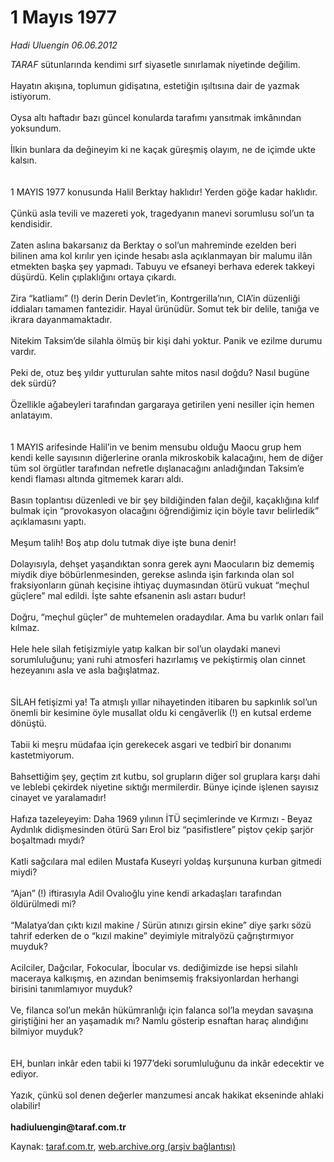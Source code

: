 # 1 Mayıs 1977

*Hadi Uluengin 06.06.2012*

<div class="yazi"><p><i>TARAF</i> sütunlarında kendimi sırf siyasetle sınırlamak niyetinde değilim.<br/><br/>Hayatın akışına, toplumun gidişatına, estetiğin ışıltısına dair de yazmak istiyorum.<br/><br/>Oysa altı haftadır bazı güncel konularda<b> </b>tarafımı yansıtmak imkânından yoksundum.<br/><br/>İlkin bunlara da değineyim ki ne kaçak güreşmiş olayım, ne de içimde ukte kalsın.<br/><br/><br/>1 MAYIS 1977 konusunda Halil Berktay haklıdır! Yerden göğe kadar haklıdır.<br/><br/>Çünkü asla tevili ve mazereti yok, tragedyanın manevi<i> </i>sorumlusu sol’un ta kendisidir.<br/><br/>Zaten aslına bakarsanız da Berktay o sol’un mahreminde ezelden beri bilinen ama kol kırılır yen içinde hesabı asla açıklanmayan bir malumu ilân etmekten başka şey yapmadı. Tabuyu ve efsaneyi berhava ederek takkeyi düşürdü. Kelin çıplaklığını ortaya çıkardı.<br/><br/>Zira “katliamı” (!) derin Derin<b> </b>Devlet’in, Kontrgerilla’nın, CIA’in düzenliği iddiaları tamamen fantezidir. Hayal ürünüdür. Somut tek bir delile, tanığa ve ikrara dayanmamaktadır.<br/><br/>Nitekim Taksim’de silahla ölmüş bir kişi dahi yoktur. Panik ve ezilme durumu vardır.<br/><br/>Peki de, otuz beş yıldır yutturulan sahte mitos nasıl doğdu? Nasıl bugüne dek sürdü?<br/><br/>Özellikle ağabeyleri<i> </i>tarafından gargaraya getirilen yeni nesiller için hemen anlatayım.<br/><br/><br/>1 MAYIS arifesinde Halil’in ve benim mensubu olduğu Maocu grup hem kendi kelle sayısının diğerlerine oranla mikroskobik kalacağını, hem de diğer tüm sol<i> </i>örgütler tarafından nefretle dışlanacağını anladığından Taksim’e kendi flaması altında gitmemek kararı aldı.<br/><br/>Basın toplantısı düzenledi ve bir şey bildiğinden falan değil, kaçaklığına kılıf bulmak için “provokasyon olacağını öğrendiğimiz için böyle tavır belirledik” açıklamasını yaptı.<br/><br/>Meşum talih! Boş atıp dolu tutmak diye işte buna denir!<br/><br/>Dolayısıyla, dehşet yaşandıktan sonra gerek aynı Maocuların biz dememiş miydik diye böbürlenmesinden, gerekse aslında işin farkında olan sol fraksiyonların günah keçisine ihtiyaç duymasından ötürü vukuat “meçhul güçlere” mal edildi. İşte sahte efsanenin aslı astarı budur!<br/><br/>Doğru, “meçhul güçler” de muhtemelen oradaydılar. Ama bu varlık onları fail kılmaz.<br/><br/>Hele hele silah fetişizmiyle yatıp kalkan bir sol’un olaydaki manevi<i> </i>sorumluluğunu; yani ruhi atmosferi hazırlamış ve pekiştirmiş olan cinnet hezeyanını asla ve asla bağışlatmaz.<br/><br/><br/>SİLAH<b> </b>fetişizmi ya! Ta atmışlı yıllar nihayetinden itibaren bu sapkınlık sol’un önemli bir kesimine öyle musallat oldu ki cengâverlik (!) en kutsal erdeme dönüştü.<br/><br/>Tabii ki meşru müdafaa için gerekecek asgari ve tedbirî bir donanımı kastetmiyorum.<br/><br/>Bahsettiğim şey, geçtim zıt kutbu, sol<b> </b>grupların diğer sol<i> </i>gruplara<i> </i>karşı dahi ve leblebi çekirdek niyetine sıktığı mermilerdir. Bünye içinde işlenen sayısız cinayet ve yaralamadır!<br/><br/>Hafıza tazeleyeyim: Daha 1969 yılının İTÜ seçimlerinde ve Kırmızı -<b> </b>Beyaz<b> </b>Aydınlık didişmesinden ötürü Sarı<b> </b>Erol biz “pasifistlere” piştov çekip şarjör boşaltmadı mıydı?<br/><br/>Katli sağcılara<i> </i>mal edilen Mustafa<b> </b>Kuseyri yoldaş kurşununa kurban gitmedi miydi?<br/><br/>“Ajan”<b> </b>(!)<i> </i>iftirasıyla Adil<b> </b>Ovalıoğlu yine kendi arkadaşları tarafından öldürülmedi mi?<br/><br/>“Malatya’dan çıktı kızıl makine / Sürün atınızı girsin ekine” diye şarkı sözü tahrif ederken de o<i> </i>“kızıl makine” deyimiyle mitralyözü çağrıştırmıyor muyduk?<br/><br/>Acilciler,<i> </i>Dağcılar<i>, </i>Fokocular<i>, </i>İbocular vs. dediğimizde ise hepsi silahlı maceraya kalkışmış, en azından benimsemiş fraksiyonlardan herhangi birisini tanımlamıyor muyduk?<br/><br/>Ve, filanca sol’un<i> </i>mekân hükümranlığı için<i> </i>falanca sol’la<i> </i>meydan savaşına giriştiğini her an yaşamadık mı? Namlu gösterip esnaftan haraç alındığını bilmiyor muyduk?<br/><br/><br/>EH, bunları inkâr eden tabii ki 1977’deki sorumluluğunu da inkâr edecektir ve ediyor.<br/><br/>Yazık, çünkü sol denen değerler manzumesi ancak hakikat ekseninde ahlaki olabilir!<br/><br/><b>hadiuluengin@taraf.com.tr</b></p>
</div>

Kaynak: [taraf.com.tr](http://www.taraf.com.tr/hadi-uluengin/makale-1-mayis-1977.htm), [web.archive.org (arşiv bağlantısı)](http://web.archive.org/web/20130823233505/http://www.taraf.com.tr/hadi-uluengin/makale-1-mayis-1977.htm)
